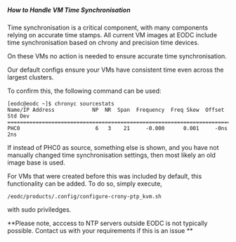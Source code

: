 ##### How to Handle VM Time Synchronisation

Time synchronisation is a critical component, with many components relying on accurate time stamps. 
All current VM images at EODC include time synchronisation based on chrony and precision time devices.

On these VMs no action is needed to ensure accurate time synchronisation.

Our default configs ensure your VMs have consistent time even across the largest clusters.

To confirm this, the following command can be used:

```
[eodc@eodc ~]$ chronyc sourcestats
Name/IP Address            NP  NR  Span  Frequency  Freq Skew  Offset  Std Dev
==============================================================================
PHC0                        6   3    21     -0.000      0.001     -0ns     2ns
```

If instead of PHC0 as source, something else is shown, and you have not manually changed time synchronisation settings, then most likely an old image base is used.


For VMs that were created before this was included by default, this functionality can be added.
To do so, simply execute, 

`/eodc/products/.config/configure-crony-ptp_kvm.sh`

with sudo priviledges.

**Please note, acccess to NTP servers outside EODC is not typically possible. Contact us with your requirements if this is an issue **
